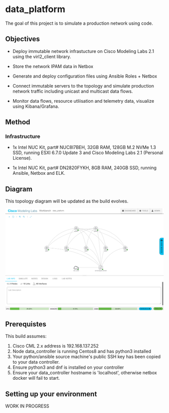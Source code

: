 # data_platform

The goal of this project is to simulate a production network using code.

## Objectives

*  Deploy immutable network infrastucture on Cisco Modeling Labs 2.1
   using the virl2_client library. 

*  Store the network IPAM data in Netbox

*  Generate and deploy configuration files using Ansible Roles + Netbox

*  Connect immutable servers to the topology and simulate production
   network traffic including unicast and multicast data flows.

*  Monitor data flows, resource utliisation and telemetry data, visualize
   using Kibana/Grafana.

## Method

### Infrastructure

*  1x Intel NUC Kit, part# NUC8I7BEH, 32GB RAM, 128GB M.2 NVMe 1.3 SSD, running
   ESXI 6.7.0 Update 3 and Cisco Modeling Labs 2.1 (Personal License).

*  1x Intel NUC Kit, part# DN2820FYKH, 8GB RAM, 240GB SSD, running Ansible,
   Netbox and ELK.

## Diagram

This topology diagram will be updated as the build evolves.

![data_platform_diagram](lib/images/data_platform.png)

## Prerequistes

This build assumes:

1. Cisco CML 2.x address is 192.168.137.252
2. Node data_controller is running Centos8 and has python3 installed
3. Your python/ansible source machine's public SSH key has been copied to your data controller.
4. Ensure python3 and dnf is installed on your controller
5. Ensure your data_controller hostname is 'localhost', otherwise netbox docker will fail to start.

## Setting up your environment

WORK IN PROGRESS
